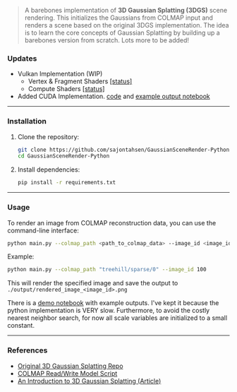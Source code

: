 > A barebones implementation of **3D Gaussian Splatting (3DGS)** scene rendering. This initializes the Gaussians from COLMAP input and renders a scene based on the original 3DGS implementation. The idea is to learn the core concepts of Gaussian Splatting by building up a barebones version from scratch. Lots more to be added!

### **Updates**
- Vulkan Implementation (WIP)
   - Vertex & Fragment Shaders [[status]](./vulkan-rasterization/)
   - Compute Shaders [[status]](./vulkan-compute/)
- Added CUDA Implementation. [code](./cuda/) and [example output notebook](./demo-notebook.ipynb)

---

### **Installation**

1. Clone the repository:
   ```bash
   git clone https://github.com/sajontahsen/GaussianSceneRender-Python.git
   cd GaussianSceneRender-Python
   ```

1. Install dependencies:
   ```bash
   pip install -r requirements.txt
   ```

---

### **Usage**

To render an image from COLMAP reconstruction data, you can use the command-line interface:
```bash
python main.py --colmap_path <path_to_colmap_data> --image_id <image_id>
```

Example:
```bash
python main.py --colmap_path "treehill/sparse/0" --image_id 100
```

This will render the specified image and save the output to `./output/rendered_image_<image_id>.png`

There is a [demo notebook](./demo-notebook.ipynb) with example outputs. I've kept it because the python implementation is VERY slow. Furthermore, to avoid the costly nearest neighbor search, for now all scale variables are initialized to a small constant.

---

### **References**
- [Original 3D Gaussian Splatting Repo](https://github.com/graphdeco-inria/gaussian-splatting/tree/main)
- [COLMAP Read/Write Model Script](https://github.com/colmap/colmap/blob/main/scripts/python/read_write_model.py)
- [An Introduction to 3D Gaussian Splatting (Article)](https://towardsdatascience.com/a-python-engineers-introduction-to-3d-gaussian-splatting-part-1-e133b0449fc6)

